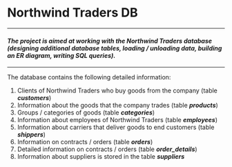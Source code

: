 # Northwind Traders DB

---

#### _The project is aimed at working with the Northwind Traders database (designing additional database tables, loading / unloading data, building an ER diagram, writing SQL queries)._

---

The database contains the following detailed information:

1. Clients of Northwind Traders who buy goods from the company (table ***customers***)
2. Information about the goods that the company trades (table ***products***)
3. Groups / categories of goods (table ***categories***)
4. Information about employees of Northwind Traders (table ***employees***)
5. Information about carriers that deliver goods to end customers (table ***shippers***)
6. Information on contracts / orders (table ***orders***)
7. Detailed information on contracts / orders (table ***order_details***)
8. Information about suppliers is stored in the table ***suppliers***